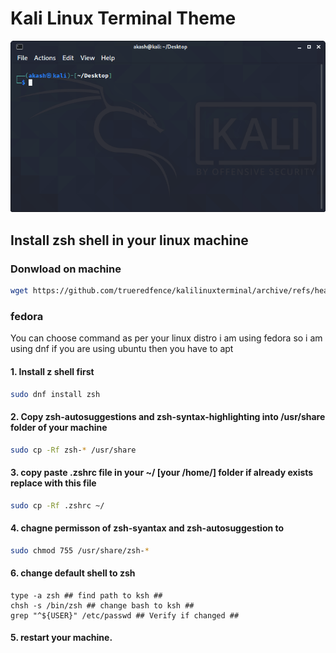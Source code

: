 # Kali Linux Terminal Theme

![Kali Terminal](kali-linux-terminal.png)

## Install zsh shell in your linux machine

### Donwload on machine
```bash
wget https://github.com/trueredfence/kalilinuxterminal/archive/refs/heads/main.zip -O /tmp/kalilinuxterminal.zip
```

### fedora
You can choose command as per your linux distro i am using fedora so i am using dnf if you are using ubuntu then you have to apt 

#### 1. Install z shell first
  ```bash
  sudo dnf install zsh
   ```
#### 2. Copy zsh-autosuggestions and zsh-syntax-highlighting into /usr/share folder of your machine
   ```bash
   sudo cp -Rf zsh-* /usr/share
   ```
#### 3. copy paste .zshrc file in your ~/ [your /home/] folder if already exists replace with this file
   ```bash
   sudo cp -Rf .zshrc ~/
   ```
#### 4. chagne permisson of zsh-syantax and zsh-autosuggestion to
   ```bash
   sudo chmod 755 /usr/share/zsh-*
   ```
#### 6. change default shell to zsh
  ```
  type -a zsh ## find path to ksh ##
  chsh -s /bin/zsh ## change bash to ksh ##
  grep "^${USER}" /etc/passwd ## Verify if changed ##
  ```
#### 5. restart your machine.
